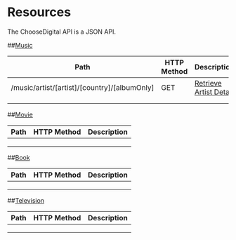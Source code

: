 # Resources

The ChooseDigital API is a JSON API.

##[Music](/choosedigital/api-spec/blob/master/resources/Music.md)
<table>
    <thead>
        <tr>
            <th>Path</th>
            <th>HTTP Method</th>
            <th>Description</th>
        </tr>
    </thead>
    <tbody>
	    <tr>
            <td>/music/artist/[artist]/[country]/[albumOnly]</td>
            <td>GET</td>
            <td><a href="/choosedigital/api-spec/blob/master/resources/Music.md#artist">Retrieve Artist Detail</a></td>
        </tr>
	    <tr>
            <td></td>
            <td></td>
            <td><a href="#"></a></td>
        </tr>
	    <tr>
            <td></td>
            <td></td>
            <td><a href="#"></a></td>
        </tr>
    </tbody>
</table>

##[Movie](/choosedigital/api-spec/blob/master/resources/Movie.md)
<table>
    <thead>
        <tr>
            <th>Path</th>
            <th>HTTP Method</th>
            <th>Description</th>
        </tr>
    </thead>
    <tbody>
	    <tr>
            <td></td>
            <td></td>
            <td><a href="#"></a></td>
        </tr>
	    <tr>
            <td></td>
            <td></td>
            <td><a href="#"></a></td>
        </tr>
	    <tr>
            <td></td>
            <td></td>
            <td><a href="#"></a></td>
        </tr>
    </tbody>
</table>

##[Book](/choosedigital/api-spec/blob/master/resources/Book.md)
<table>
    <thead>
        <tr>
            <th>Path</th>
            <th>HTTP Method</th>
            <th>Description</th>
        </tr>
    </thead>
    <tbody>
	    <tr>
            <td></td>
            <td></td>
            <td><a href="#"></a></td>
        </tr>
	    <tr>
            <td></td>
            <td></td>
            <td><a href="#"></a></td>
        </tr>
	    <tr>
            <td></td>
            <td></td>
            <td><a href="#"></a></td>
        </tr>
    </tbody>
</table>

##[Television](/choosedigital/api-spec/blob/master/resources/Television.md)
<table>
    <thead>
        <tr>
            <th>Path</th>
            <th>HTTP Method</th>
            <th>Description</th>
        </tr>
    </thead>
    <tbody>
	    <tr>
            <td></td>
            <td></td>
            <td><a href="#"></a></td>
        </tr>
	    <tr>
            <td></td>
            <td></td>
            <td><a href="#"></a></td>
        </tr>
	    <tr>
            <td></td>
            <td></td>
            <td><a href="#"></a></td>
        </tr>
    </tbody>
</table>
